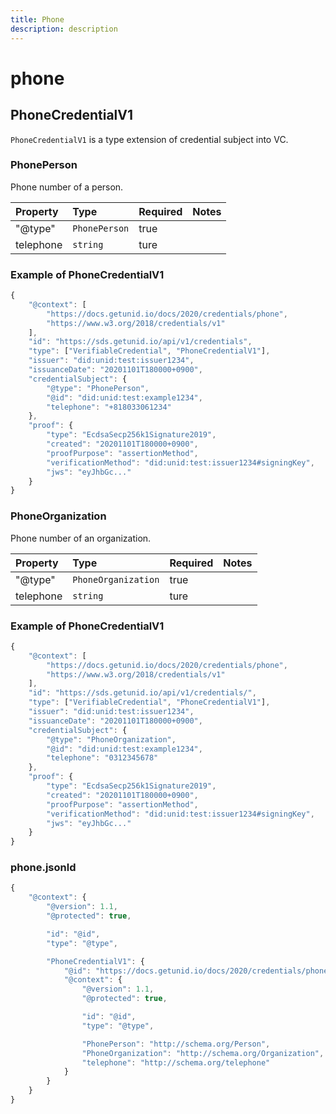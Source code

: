 ```yaml
---
title: Phone
description: description
---
```


# phone

## PhoneCredentialV1

`PhoneCredentialV1` is a type extension of credential subject into VC.

### PhonePerson

Phone number of a person.

| Property | Type | Required | Notes |
| :--- | :--- | :--- | :--- |
| "@type" | `PhonePerson` | true |  |
| telephone | `string` | ture |  |

### Example of PhoneCredentialV1

```javascript
{
    "@context": [
        "https://docs.getunid.io/docs/2020/credentials/phone",
        "https://www.w3.org/2018/credentials/v1"
    ],
    "id": "https://sds.getunid.io/api/v1/credentials",
    "type": ["VerifiableCredential", "PhoneCredentialV1"],
    "issuer": "did:unid:test:issuer1234",
    "issuanceDate": "20201101T180000+0900",
    "credentialSubject": {
        "@type": "PhonePerson",
        "@id": "did:unid:test:example1234",
        "telephone": "+818033061234"
    },
    "proof": {
        "type": "EcdsaSecp256k1Signature2019",
        "created": "20201101T180000+0900",
        "proofPurpose": "assertionMethod",
        "verificationMethod": "did:unid:test:issuer1234#signingKey",
        "jws": "eyJhbGc..."
    }
}
```

### PhoneOrganization

Phone number of an organization.

| Property | Type | Required | Notes |
| :--- | :--- | :--- | :--- |
| "@type" | `PhoneOrganization` | true |  |
| telephone | `string` | ture |  |

### Example of PhoneCredentialV1

```javascript
{
    "@context": [
        "https://docs.getunid.io/docs/2020/credentials/phone",
        "https://www.w3.org/2018/credentials/v1"
    ],
    "id": "https://sds.getunid.io/api/v1/credentials/",
    "type": ["VerifiableCredential", "PhoneCredentialV1"],
    "issuer": "did:unid:test:issuer1234",
    "issuanceDate": "20201101T180000+0900",
    "credentialSubject": {
        "@type": "PhoneOrganization",
        "@id": "did:unid:test:example1234",
        "telephone": "0312345678"
    },
    "proof": {
        "type": "EcdsaSecp256k1Signature2019",
        "created": "20201101T180000+0900",
        "proofPurpose": "assertionMethod",
        "verificationMethod": "did:unid:test:issuer1234#signingKey",
        "jws": "eyJhbGc..."
    }
}
```

### phone.jsonld

```javascript
{
    "@context": {
        "@version": 1.1,
        "@protected": true,

        "id": "@id",
        "type": "@type",

        "PhoneCredentialV1": {
            "@id": "https://docs.getunid.io/docs/2020/credentials/phone#PhoneCredentialV1",
            "@context": {
                "@version": 1.1,
                "@protected": true,

                "id": "@id",
                "type": "@type",

                "PhonePerson": "http://schema.org/Person",
                "PhoneOrganization": "http://schema.org/Organization",
                "telephone": "http://schema.org/telephone"
            }
        }
    }
}
```

